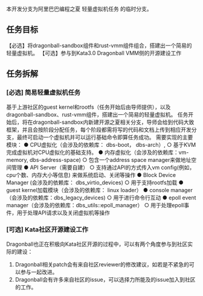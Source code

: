 本开发分支为阿里巴巴编程之夏 轻量虚拟机任务 的临时分支。

## 任务目标
【必选】将dragonball-sandbox组件和rust-vmm组件组合，搭建出一个简易的轻量虚拟机。
【可选】参与到Kata3.0 Dragonball VMM侧的开源建设工作
## 任务拆解
### [必选] 简易轻量虚拟机任务
基于上游社区的guest kernel和rootfs（任务开始后由导师提供），以及dragonball-sandbox、rust-vmm组件，搭建出一个简易的轻量虚拟机。
任务开始后，将在dragonball-sandbox内新建开源之夏相关分支，导师会给到代码大致框架，并且会按阶段分配任务，每个阶段都需将写的代码和文档上传到相应开发分支，最终可启动一个虚拟机并可以运行基础命令即算任务成功。
需要实现的主要模块：
● CPU虚拟化（会涉及的依赖库： dbs-boot， dbs-arch）,
  ○ 基于KVM完成虚拟机对CPU虚拟化的基础支持。
● 内存虚拟化（会涉及的依赖库：vm-memory, dbs-address-space)
  ○ 包含一个address space manager来做地址空间管理
●  API Server（需要自建）
  ○ 支持通过API的方式传入vm config(例如，cpu个数、内存大小等信息) 来做系统启动、关闭等操作
● Block Device Manager (会涉及的依赖库： dbs_virtio_devices)
  ○ 用于支持rootfs加载
● guest kernel加载模块（会涉及的依赖库： linux loader）
● console manager（会涉及的依赖库：dbs_legacy_devices)
  ○ 用于进行命令行互动
● epoll event manager（会涉及的依赖库：dbs_utils::epoll_manager）
  ○ 用于处理epoll事件，用于处理API请求以及关闭虚拟机等操作

### [可选] Kata社区开源建设工作
Dragonball也正在积极向Kata社区开源的过程中，可以有两个角度参与到社区实际的建设：
1. Dragonball相关patch会有来自社区reviewer的修改建议，如若是不紧急的可以参与一起改进。
2. Dragonball会有许多来自社区的issue，可以选择力所能及的issue加入到社区的工作。